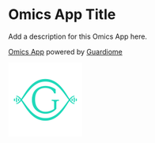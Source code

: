 # Omics App Title

Add a description for this Omics App here.

[Omics App](https://omicsapp.com) powered by [Guardiome](https://guardiome.com)

<div>
  <img src="media/guardiome_logo.png" width="150" height="150">
</div>
